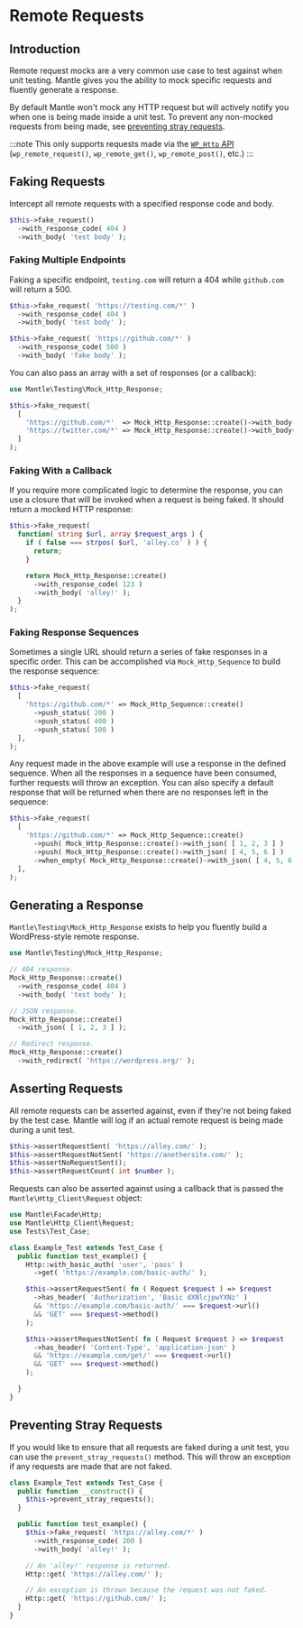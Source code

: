 # Remote Requests

## Introduction

Remote request mocks are a very common use case to test against when unit
testing. Mantle gives you the ability to mock specific requests and fluently
generate a response.

By default Mantle won't mock any HTTP request but will actively notify you when
one is being made inside a unit test. To prevent any non-mocked requests from
being made, see [preventing stray requests](#preventing-stray-requests).

:::note
This only supports requests made via the [`WP_Http`
API](https://developer.wordpress.org/reference/functions/wp_remote_request/)
(`wp_remote_request()`, `wp_remote_get()`, `wp_remote_post()`, etc.)
:::

## Faking Requests

Intercept all remote requests with a specified response code and body.

```php
$this->fake_request()
  ->with_response_code( 404 )
  ->with_body( 'test body' );
```

### Faking Multiple Endpoints

Faking a specific endpoint, `testing.com` will return a 404 while `github.com`
will return a 500.

```php
$this->fake_request( 'https://testing.com/*' )
  ->with_response_code( 404 )
  ->with_body( 'test body' );

$this->fake_request( 'https://github.com/*' )
  ->with_response_code( 500 )
  ->with_body( 'fake body' );
```

You can also pass an array with a set of responses (or a callback):

```php
use Mantle\Testing\Mock_Http_Response;

$this->fake_request(
  [
    'https://github.com/*'  => Mock_Http_Response::create()->with_body( 'github' ),
    'https://twitter.com/*' => Mock_Http_Response::create()->with_body( 'twitter' ),
  ]
);
```

### Faking With a Callback

If you require more complicated logic to determine the response, you can use a
closure that will be invoked when a request is being faked. It should return a
mocked HTTP response:

```php
$this->fake_request(
  function( string $url, array $request_args ) {
    if ( false === strpos( $url, 'alley.co' ) ) {
      return;
    }

    return Mock_Http_Response::create()
      ->with_response_code( 123 )
      ->with_body( 'alley!' );
  }
);
```

### Faking Response Sequences

Sometimes a single URL should return a series of fake responses in a specific
order. This can be accomplished via `Mock_Http_Sequence` to build the response
sequence:

```php
$this->fake_request(
  [
    'https://github.com/*' => Mock_Http_Sequence::create()
      ->push_status( 200 )
      ->push_status( 400 )
      ->push_status( 500 )
  ],
);
```

Any request made in the above example will use a response in the defined
sequence. When all the responses in a sequence have been consumed, further
requests will throw an exception. You can also specify a default response that
will be returned when there are no responses left in the sequence:

```php
$this->fake_request(
  [
    'https://github.com/*' => Mock_Http_Sequence::create()
      ->push( Mock_Http_Response::create()->with_json( [ 1, 2, 3 ] )
      ->push( Mock_Http_Response::create()->with_json( [ 4, 5, 6 ] )
      ->when_empty( Mock_Http_Response::create()->with_json( [ 4, 5, 6 ] )
  ],
);
```

## Generating a Response

`Mantle\Testing\Mock_Http_Response` exists to help you fluently build
a WordPress-style remote response.

```php
use Mantle\Testing\Mock_Http_Response;

// 404 response.
Mock_Http_Response::create()
  ->with_response_code( 404 )
  ->with_body( 'test body' );

// JSON response.
Mock_Http_Response::create()
  ->with_json( [ 1, 2, 3 ] );

// Redirect response.
Mock_Http_Response::create()
  ->with_redirect( 'https://wordpress.org/' );
```

## Asserting Requests

All remote requests can be asserted against, even if they're not being faked by
the test case. Mantle will log if an actual remote request is being made
during a unit test.

```php
$this->assertRequestSent( 'https://alley.com/' );
$this->assertRequestNotSent( 'https://anothersite.com/' );
$this->assertNoRequestSent();
$this->assertRequestCount( int $number );
```

Requests can also be asserted against using a callback that is passed the
`Mantle\Http_Client\Request` object:

```php
use Mantle\Facade\Http;
use Mantle\Http_Client\Request;
use Tests\Test_Case;

class Example_Test extends Test_Case {
  public function test_example() {
    Http::with_basic_auth( 'user', 'pass' )
      ->get( 'https://example.com/basic-auth/' );

    $this->assertRequestSent( fn ( Request $request ) => $request
      ->has_header( 'Authorization', 'Basic dXNlcjpwYXNz' )
      && 'https://example.com/basic-auth/' === $request->url()
      && 'GET' === $request->method()
    );

    $this->assertRequestNotSent( fn ( Request $request ) => $request
      ->has_header( 'Content-Type', 'application-json' )
      && 'https://example.com/get/' === $request->url()
      && 'GET' === $request->method()
    );

  }
}
```

## Preventing Stray Requests

If you would like to ensure that all requests are faked during a unit test, you
can use the `prevent_stray_requests()` method. This will throw an exception if
any requests are made that are not faked.

```php
class Example_Test extends Test_Case {
  public function __construct() {
    $this->prevent_stray_requests();
  }

  public function test_example() {
    $this->fake_request( 'https://alley.com/*' )
      ->with_response_code( 200 )
      ->with_body( 'alley!' );

    // An 'alley!' response is returned.
    Http::get( 'https://alley.com/' );

    // An exception is thrown because the request was not faked.
    Http::get( 'https://github.com/' );
  }
}
```
